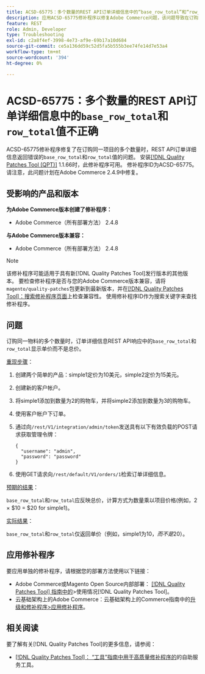 ```yaml
---
title: ACSD-65775：多个数量的REST API订单详细信息中的“base_row_total”和“row_total”值不正确
description: 应用ACSD-65775修补程序以修复Adobe Commerce问题，该问题导致在订购同一物料的多个数量时，REST API订单详细信息返回错误的“base_row_total”和“row_total”值。
feature: REST
role: Admin, Developer
type: Troubleshooting
exl-id: c2a8f4ef-3998-4e73-af9e-69b17a10d684
source-git-commit: ce5a136dd59c52d5fa5b555b3ee74fe14d7e53a4
workflow-type: tm+mt
source-wordcount: '394'
ht-degree: 0%

---
```


# ACSD-65775：多个数量的REST API订单详细信息中的`base_row_total`和`row_total`值不正确

ACSD-65775修补程序修复了在订购同一项目的多个数量时，REST API订单详细信息返回错误的`base_row_total`和`row_total`值的问题。 安装[[!DNL Quality Patches Tool (QPT)]](/help/tools/quality-patches-tool/quality-patches-tool-to-self-serve-quality-patches.md) 1.1.66时，此修补程序可用。 修补程序ID为ACSD-65775。 请注意，此问题计划在Adobe Commerce 2.4.9中修复。

## 受影响的产品和版本

**为Adobe Commerce版本创建了修补程序：**

* Adobe Commerce（所有部署方法） 2.4.8

**与Adobe Commerce版本兼容：**

* Adobe Commerce（所有部署方法） 2.4.8

>[!NOTE]
>
>该修补程序可能适用于具有新[!DNL Quality Patches Tool]发行版本的其他版本。 要检查修补程序是否与您的Adobe Commerce版本兼容，请将`magento/quality-patches`包更新到最新版本，并在[[!DNL Quality Patches Tool]：搜索修补程序页面](https://experienceleague.adobe.com/tools/commerce-quality-patches/index.html?lang=zh-Hans)上检查兼容性。 使用修补程序ID作为搜索关键字来查找修补程序。

## 问题

订购同一物料的多个数量时，订单详细信息REST API响应中的`base_row_total`和`row_total`显示单价而不是总价。

<u>重现步骤</u>：

1. 创建两个简单的产品：simple1定价为10美元，simple2定价为15美元。
1. 创建新的客户帐户。
1. 将simple1添加到数量为2的购物车，并将simple2添加到数量为3的购物车。
1. 使用客户帐户下订单。
1. 通过向`/rest/V1/integration/admin/token`发送具有以下有效负载的POST请求获取管理令牌：

   ```
   {
     "username": "admin",
     "password": "password"
   }
   ```

1. 使用GET请求向`/rest/default/V1/orders/1`检索订单详细信息。

<u>预期的结果</u>：

`base_row_total`和`row_total`应反映总价，计算方式为数量乘以项目价格(例如，2 × $10 = $20 for simple1)。

<u>实际结果</u>：

`base_row_total`和`row_total`仅返回单价（例如，simple1为$10，而不是$20）。

## 应用修补程序

要应用单独的修补程序，请根据您的部署方法使用以下链接：

* Adobe Commerce或Magento Open Source内部部署： [[!DNL Quality Patches Tool] 指南中的](/help/tools/quality-patches-tool/usage.md)>使用情况[!DNL Quality Patches Tool]。
* 云基础架构上的Adobe Commerce：云基础架构上的Commerce指南中的[升级和修补程序>应用修补程序](https://experienceleague.adobe.com/docs/commerce-cloud-service/user-guide/develop/upgrade/apply-patches.html?lang=zh-Hans)。

## 相关阅读

要了解有关[!DNL Quality Patches Tool]的更多信息，请参阅：

* [[!DNL Quality Patches Tool]： “工具”指南中用于高质量修补程序的](/help/tools/quality-patches-tool/quality-patches-tool-to-self-serve-quality-patches.md)的自助服务工具。
